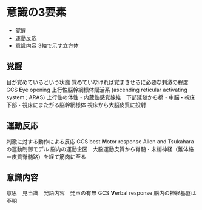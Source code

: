 # 意識の3要素

- 覚醒
- 運動反応
- 意識内容
3軸で示す立方体

## 覚醒
目が覚めているという状態
覚めていなければ覚まさせるに必要な刺激の程度
GCS **E**ye opening
上行性脳幹網様体賦活系 (ascending reticular activating system ; ARAS)
上行性の体性・内蔵性感覚線維　下部延髄から橋・中脳・視床下部・視床にまたがる脳幹網様体
視床から大脳皮質に投射

## 運動反応
刺激に対する動作による反応
GCS best **M**otor response
Allen and Tsukaharaの運動制御モデル
脳内の運動企図　大脳運動皮質から脊髄・末梢神経（錐体路＝皮質脊髄路）を経て筋肉に至る

## 意識内容
意思　見当識　発語内容　発声の有無
GCS **V**erbal response
脳内の神経基盤は不明


